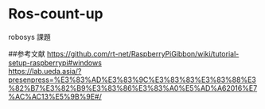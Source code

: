 # Ros-count-up
robosys 課題


##参考文献
https://github.com/rt-net/RaspberryPiGibbon/wiki/tutorial-setup-raspberrypi#windows  
https://lab.ueda.asia/?presenpress=%E3%83%AD%E3%83%9C%E3%83%83%E3%83%88%E3%82%B7%E3%82%B9%E3%83%86%E3%83%A0%E5%AD%A62016%E7%AC%AC13%E5%9B%9E#/
